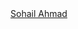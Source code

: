 <script src="https://platform.linkedin.com/badges/js/profile.js" async defer type="text/javascript"></script>
<div class="badge-base LI-profile-badge" data-locale="en_US" data-size="medium" data-theme="dark" data-type="VERTICAL" data-vanity="sohailahmad0001" data-version="v1"><a class="badge-base__link LI-simple-link" href="https://pk.linkedin.com/in/sohailahmad0001?trk=profile-badge">Sohail Ahmad</a></div>
              
